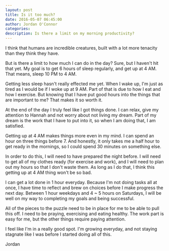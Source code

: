 ```yaml
---
layout: post
title: Is it too much?  
date: 2016-05-07 06:45:00
author: Jordan O'Connor
categories:
description: Is there a limit on my morning productivity?
---
```


I think that humans are incredible creatures, built with a lot more tenacity
than they think they have.

But is there a limit to how much I can do in the day? Sure, but I haven't hit
that yet. My goal is to get 6 hours of sleep regularly, and get up at 4 AM.
That means, sleep 10 PM to 4 AM.

Getting less sleep hasn't really effected me yet. When I wake up, I'm just as
tired as I would be if I woke up at 9 AM. Part of that is due to how I eat and
how I exercise. But knowing that I have put good hours into the things that are
important to me? That makes it so worth it.

At the end of the day I truly feel like I got things done. I can relax, give my
attention to Hannah and not worry about not living my dream. Part of my dream is
the work that I have to put into it, so when I am doing that, I am satisfied.

Getting up at 4 AM makes things more even in my mind. I can spend an hour on three things
before 7. And honestly, it only takes me a half hour to get ready in the mornings, so I could
spend 30 minutes on something else.

In order to do this, I will need to have prepared the night before. I will need to get all of
my clothes ready (for exercise and work), and I will need to plan out my hours so that I
don't waste them. As long as I do that, I think this getting up at 4 AM thing won't be so
bad.

I can get a lot done in 1 hour everyday. Because I'm not doing tasks all at once, I have time
to reflect and brew on choices before I make progress the next day. Between 1 hour weekdays
and 4 ~ 5 hours on Saturdays, I will be well on my way to completing my goals and being
successful.

All of the pieces to the puzzle need to be in place for me to be able to pull this off. I
need to be praying, exercising and eating healthy. The work part is easy for me, but the
other things require paying attention.

I feel like I'm in a really good spot. I'm growing everyday, and not staying stagnate like
I was before I started doing all of this.

Jordan
